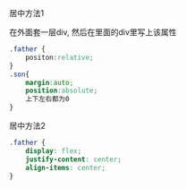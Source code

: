 居中方法1

在外面套一层div, 然后在里面的div里写上该属性

```css
.father {
    positon:relative;
}
.son{
    margin:auto;
    position:absolute;
    上下左右都为0
}
```

居中方法2

```css
.father {
    display: flex;
    justify-content: center;
    align-items: center;
}
```


